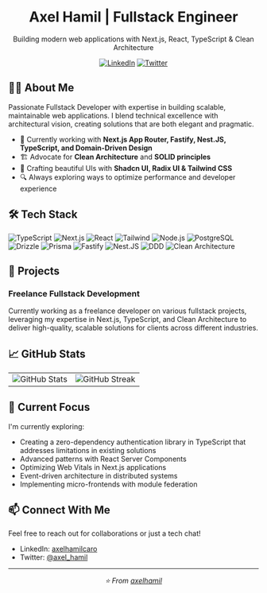 <!-- HEADER -->
<div align="center">
  <h1>Axel Hamil | Fullstack Engineer</h1>
  <p>Building modern web applications with Next.js, React, TypeScript & Clean Architecture</p>
  
  [![LinkedIn](https://img.shields.io/badge/LinkedIn-0A66C2?style=for-the-badge&logo=linkedin&logoColor=white)](https://linkedin.com/in/axelhamilcaro)
  [![Twitter](https://img.shields.io/badge/Twitter-1DA1F2?style=for-the-badge&logo=twitter&logoColor=white)](https://twitter.com/axel_hamil)
</div>

## 👨‍💻 About Me

Passionate Fullstack Developer with expertise in building scalable, maintainable web applications. I blend technical excellence with architectural vision, creating solutions that are both elegant and pragmatic.

- 🚀 Currently working with **Next.js App Router, Fastify, Nest.JS, TypeScript, and Domain-Driven Design**
- 🏗️ Advocate for **Clean Architecture** and **SOLID principles**
- 🎨 Crafting beautiful UIs with **Shadcn UI, Radix UI & Tailwind CSS**
- 🔍 Always exploring ways to optimize performance and developer experience

## 🛠️ Tech Stack

<div>
  <!-- Frontend -->
  <img src="https://img.shields.io/badge/TypeScript-3178C6?style=for-the-badge&logo=typescript&logoColor=white" alt="TypeScript" />
  <img src="https://img.shields.io/badge/Next.js-000000?style=for-the-badge&logo=next.js&logoColor=white" alt="Next.js" />
  <img src="https://img.shields.io/badge/React-61DAFB?style=for-the-badge&logo=react&logoColor=black" alt="React" />
  <img src="https://img.shields.io/badge/Tailwind_CSS-06B6D4?style=for-the-badge&logo=tailwind-css&logoColor=white" alt="Tailwind" />
  
  <!-- Backend -->
  <img src="https://img.shields.io/badge/Node.js-339933?style=for-the-badge&logo=node.js&logoColor=white" alt="Node.js" />
  <img src="https://img.shields.io/badge/PostgreSQL-4169E1?style=for-the-badge&logo=postgresql&logoColor=white" alt="PostgreSQL" />
  <img src="https://img.shields.io/badge/Drizzle-000000?style=for-the-badge&logo=drizzle&logoColor=white" alt="Drizzle" />
  <img src="https://img.shields.io/badge/Prisma-2D3748?style=for-the-badge&logo=prisma&logoColor=white" alt="Prisma" />
  <img src="https://img.shields.io/badge/Fastify-000000?style=for-the-badge&logo=fastify&logoColor=white" alt="Fastify" />
  <img src="https://img.shields.io/badge/Nest.JS-E02344?style=for-the-badge&logo=nestjs&logoColor=white" alt="Nest.JS" />
  
  <!-- Tools & Practices -->
  <img src="https://img.shields.io/badge/DDD-FF6B6B?style=for-the-badge&logoColor=white" alt="DDD" />
  <img src="https://img.shields.io/badge/Clean_Architecture-4FC08D?style=for-the-badge&logoColor=white" alt="Clean Architecture" />
</div>

## 💼 Projects

### Freelance Fullstack Development

Currently working as a freelance developer on various fullstack projects, leveraging my expertise in Next.js, TypeScript, and Clean Architecture to deliver high-quality, scalable solutions for clients across different industries.

## 📈 GitHub Stats

<div align="center">

<table>
  <tr>
    <td>
      <img src="https://github-readme-stats.vercel.app/api?username=axelhamil&show_icons=true&theme=tokyonight&hide_border=true&include_all_commits=true&count_private=true" alt="GitHub Stats" />
    </td>
    <td>
      <img src="https://github-readme-streak-stats.herokuapp.com?user=axelhamil&theme=tokyonight&hide_border=true" alt="GitHub Streak" />
    </td>
  </tr>
</table>

</div>



## 🌱 Current Focus

I'm currently exploring:

- Creating a zero-dependency authentication library in TypeScript that addresses limitations in existing solutions
- Advanced patterns with React Server Components
- Optimizing Web Vitals in Next.js applications
- Event-driven architecture in distributed systems
- Implementing micro-frontends with module federation

## 📫 Connect With Me

Feel free to reach out for collaborations or just a tech chat!

- LinkedIn: [axelhamilcaro](https://linkedin.com/in/axelhamilcaro)
- Twitter: [@axel_hamil](https://twitter.com/axel_hamil)

---

<div align="center">
  <i>⭐️ From <a href="https://github.com/axelhamil">axelhamil</a></i>
</div>

